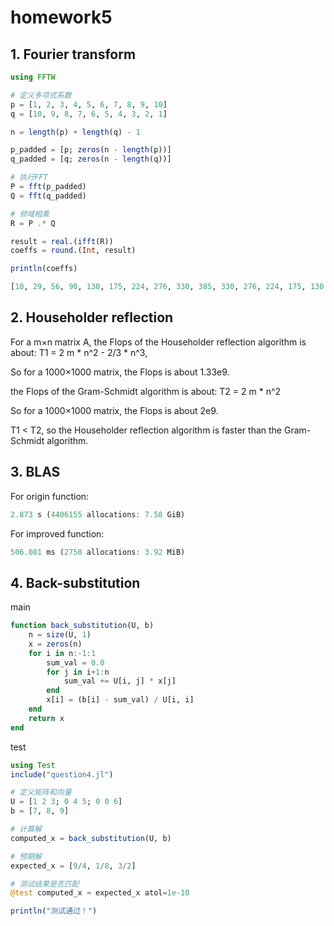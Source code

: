 # homework5
## 1. Fourier transform
```julia
using FFTW

# 定义多项式系数
p = [1, 2, 3, 4, 5, 6, 7, 8, 9, 10]
q = [10, 9, 8, 7, 6, 5, 4, 3, 2, 1]

n = length(p) + length(q) - 1

p_padded = [p; zeros(n - length(p))]
q_padded = [q; zeros(n - length(q))]

# 执行FFT
P = fft(p_padded)
Q = fft(q_padded)

# 频域相乘
R = P .* Q

result = real.(ifft(R))
coeffs = round.(Int, result)

println(coeffs)
```

```julia
[10, 29, 56, 90, 130, 175, 224, 276, 330, 385, 330, 276, 224, 175, 130, 90, 56, 29, 10] 
```
## 2. Householder reflection
For a m×n matrix A, the Flops of the Householder reflection algorithm is about: T1 = 2 m * n^2 - 2/3 * n^3,

So for a 1000×1000 matrix, the Flops is about 1.33e9.

the Flops of the Gram-Schmidt algorithm is about: T2 = 2 m * n^2

So for a 1000×1000 matrix, the Flops is about 2e9.

T1 < T2, so the Householder reflection algorithm is faster than the Gram-Schmidt algorithm.

## 3. BLAS
For origin function:
```julia
2.873 s (4406155 allocations: 7.58 GiB)
```
For improved function:
```julia
506.081 ms (2750 allocations: 3.92 MiB)
```
## 4. Back-substitution
main
```julia
function back_substitution(U, b)
    n = size(U, 1)
    x = zeros(n)
    for i in n:-1:1
        sum_val = 0.0
        for j in i+1:n
            sum_val += U[i, j] * x[j]
        end
        x[i] = (b[i] - sum_val) / U[i, i]
    end
    return x
end
```
test
```julia
using Test
include("question4.jl")

# 定义矩阵和向量
U = [1 2 3; 0 4 5; 0 0 6]
b = [7, 8, 9]

# 计算解
computed_x = back_substitution(U, b)

# 预期解
expected_x = [9/4, 1/8, 3/2]

# 测试结果是否匹配
@test computed_x ≈ expected_x atol=1e-10

println("测试通过！")
```
